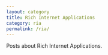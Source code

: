 ```yaml
---
layout: category
title: Rich Internet Applications
category: ria
permalink: /ria/
---
```

Posts about Rich Internet Applications.
